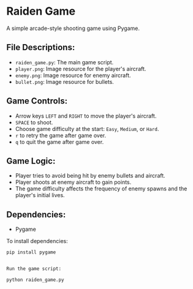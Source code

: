 # Raiden Game

A simple arcade-style shooting game using Pygame.

## File Descriptions:

- `raiden_game.py`: The main game script.
- `player.png`: Image resource for the player's aircraft.
- `enemy.png`: Image resource for enemy aircraft.
- `bullet.png`: Image resource for bullets.

## Game Controls:

- Arrow keys `LEFT` and `RIGHT` to move the player's aircraft.
- `SPACE` to shoot.
- Choose game difficulty at the start: `Easy`, `Medium`, or `Hard`.
- `r` to retry the game after game over.
- `q` to quit the game after game over.

## Game Logic:

- Player tries to avoid being hit by enemy bullets and aircraft.
- Player shoots at enemy aircraft to gain points.
- The game difficulty affects the frequency of enemy spawns and the player's initial lives.

## Dependencies:

- Pygame

To install dependencies:
```bash
pip install pygame


Run the game script:

python raiden_game.py
